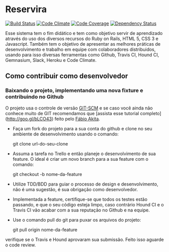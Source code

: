 # Reservira

[![Build Status](https://travis-ci.org/GanfOfFourOrFive/reservira.svg?branch=master)](https://travis-ci.org/GanfOfFourOrFive/reservira)
[![Code Climate](https://codeclimate.com/github/GanfOfFourOrFive/reservira.png)](https://codeclimate.com/github/GanfOfFourOrFive/reservira)
[![Code Coverage](https://codeclimate.com/github/GanfOfFourOrFive/reservira/coverage.png)](https://codeclimate.com/github/GanfOfFourOrFive/reservira)
[![Dependency Status](https://gemnasium.com/GanfOfFourOrFive/reservira.svg)](https://gemnasium.com/GanfOfFourOrFive/reservira)

Esse sistema tem o fim didático e tem como objetivo servir de aprendizado através
do uso dos diversos recursos do Ruby on Rails, HTML 5, CSS 3 e Javascript. Também
tem o objetivo de apresentar as melhores práticas de desenvolvimento e trabalho em
equipe com colaboradores distribuidos, usando para isso diversas ferramentas como
Github, Travis CI, Hound CI, Gemnasium, Slack, Heroku e Code Climate.

## Como contribuir como desenvolvedor

### Baixando o projeto, implementando uma nova fixture e contribuindo no Github
O projeto usa o controle de versão [GIT-SCM](http://git-scm.com) e se caso você
ainda não conhece muito de GIT recomendamos que [assista esse tutorial completo]
(http://goo.gl/bLCO43) feito pelo [Fábio Akita](http://akitaonrails.com.br/).

- Faça um fork do projeto para a sua conta do github e clone no seu ambiente de
desenvolvimento usando o comando:

  git clone url-do-seu-clone
  
- Assuma a tarefa no Trello e então planeje o desenvolvimento de sua feature. O
ideal é criar um novo branch para a sua feature com o comando:

  git checkout -b nome-da-feature
  
- Utilize TDD/BDD para guiar o processo de design e desenvolvimento, não é uma sugestão, é sua
obrigação como desenvolvedor.
- Implementada a feature, certifique-se que todos os testes estão passando, e que
o seu código esteja limpo, caso contrário Hound CI e o Travis CI vão acabar com a sua
reputação no Github e na equipe.
- Use o comando pull do git para puxar os arquivos do projeto:

    git pull origin nome-da-feature

verifique se o Travis e Hound aprovaram sua submissão. Feito isso aguarde o code review.
